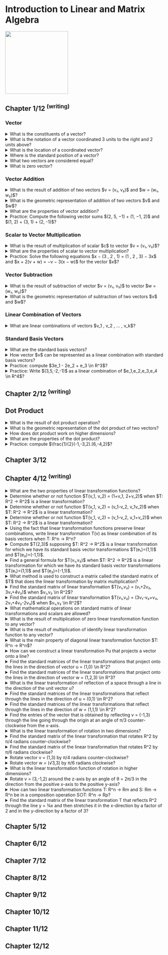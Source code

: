 # Introduction to Linear and Matrix Algebra
<img src="../covers/9783030528119.jpg" width="200"/>

## Chapter 1/12 <sup>(writing)</sup>

### Vector

<details>
<summary>What is the constituents of a vector?</summary>

> A vector is an ordered list of numbers like $(3, 1)$.
>
> ---
> **Resources**
> - Introduction to Linear and Matrix Algebra - Chapter 1
> - https://youtu.be/ea6p2eb7mTQ?feature=shared
>
> ---
> **References**
> ---
</details>

<details>
<summary>What is the notation of a vector coordinated 3 units to the right and 2 units above?</summary>

> ```math
> v = (3, 2)
> ``````
>
> ---
> **Resources**
> - Introduction to Linear and Matrix Algebra - Chapter 1
> - https://youtu.be/ea6p2eb7mTQ?feature=shared
>
> ---
> **References**
> ---
</details>

<details>
<summary>What is the location of a coordinated vector?</summary>

> The coordinates or entries of a vector only tell us how far the vector
> stretches in the x- and y-directions; not where it is located.
>
> ---
> **Resources**
> - Introduction to Linear and Matrix Algebra - Chapter 1
> - https://youtu.be/ea6p2eb7mTQ?feature=shared
> ---
> **References**
> ---
</details>

<details>
<summary>Where is the standard position of a vector?</summary>

> We usually position vectors so their tail is located at the origin.
>
> ---
> **Resources**
> - Introduction to Linear and Matrix Algebra - Chapter 1
> - https://youtu.be/ea6p2eb7mTQ?feature=shared
> ---
> **References**
> ---
</details>

<details>
<summary>What two vectors are considered equal?</summary>

> **Description**
>
> Vectors having same length and direction are equal.
>
> ---
> **Resources**
> - Introduction to Linear and Matrix Algebra - Chapter 1
> - https://youtu.be/ea6p2eb7mTQ?feature=shared
> ---
> **References**
> ---
</details>

<details>
<summary>What is zero vector?</summary>

> $(0, 0)$ denoted by 0 arrowed.
>
> ---
> **Resources**
> - Introduction to Linear and Matrix Algebra - Chapter 1
> - https://youtu.be/ea6p2eb7mTQ?feature=shared
> ---
> **References**
> ---
</details>

### Vector Addition

<details>
<summary>What is the result of addition of two vectors $v = (v₁, v₂)$ and $w = (w₁, w₂)$?</summary>

> **Description**
>
> Sum vectors can be calculated by summing two vectors entry-wise.
>
> $v + w = (v₁ + w₁, v₂ + w₂)$
>
> ---
> **Resources**
> - Introduction to Linear and Matrix Algebra - Chapter 1
> - https://youtu.be/ea6p2eb7mTQ?feature=shared
> ---
> **References**
> ---
</details>

<details>
<summary>What is the geometric representation of addition of two vectors $v$ and $w$?</summary>

> If $v$ and $w$ are positioned so that the tail of $w$ is located at the same
> point as the head of $v$, then $v + w$ represents the total displacement
> accrued by following $v$ and then following $w$.
>
> If we instead work entirely with vectors in standard position, then $v + w$
> is the vector that points along the diagonal between sides $v$ and $w$ of a
> parallelogram.
>
> ---
> **Resources**
> - Introduction to Linear and Matrix Algebra - Chapter 1
> - https://youtu.be/ea6p2eb7mTQ?feature=shared
>
> ---
> **References**
> ---
</details>

<details>
<summary>What are the properties of vector addition?</summary>

> Suppose $v, w, x \in R^n$ are vectors. Then the following properties hold:
>
> - Commutativity: $v + w = w + v$
> - Associativity: $(v + w) + x = v + (w + x)$
>
> ---
> **Resources**
> - Introduction to Linear and Matrix Algebra - Chapter 1
>
> ---
> **References**
> ---
</details>

<details>
<summary>Practice: Compute the following vector sums $(2, 5, −1) + (1, −1, 2)$ and $(1, 2) + (3, 1) + (2, -1)$?</summary>

> **Description**
>
> **Solution:**
>
> 1. $(2, 5, −1) + (1, −1, 2) = (2 + 1, 5 − 1, −1 + 2) = (3, 4, 1)$
> 2. $(1, 2) + (3, 1) + (2, −1) = (1 + 3 + 2, 2 + 1 − 1) = (6, 2)$

> **Resources**
> - Introduction to Linear and Matrix Algebra - Chapter 1
> ---
> **References**
> ---
</details>

### Scalar to Vector Multiplication

<details>
<summary>What is the result of multiplication of scalar $c$ to vector $v = (v₁, v₂)$?</summary>

> Suppose $v = (v_1 , v_2 , ... , v_n) \in R^n$ is a vector and $c \in R$ is a
> scalar. Then their scalar multiplication, denoted by $cv$, is the vector:
>
> $cv = (cv_1 , cv_2 , cv_3 , ... , cv_n)$
>
> Scalar multiplication can be used to scale vectors, stretching them when
> multiplied to $c > 1$ and compressed when multiplied to $c < 1$ and $c > 0$.
>
> If $c = 0$ then $cv$ is the zero vector, all of whose entries are $0$, which we denote by $0$.
>
> Multiplication of a vector to a negative scalar changes the direction of it.
> If $c = −1$ then $cv$ is the vector whose entries are the negatives of $v$’s
> entries, which we denote by $−v$.
>
> ---
> **Resources**
> - Introduction to Linear and Matrix Algebra - Chapter 1
> - https://youtu.be/ea6p2eb7mTQ?feature=shared
> ---
> **References**
> ---
</details>

<details>
<summary>What are the properties of scalar to vector multiplication?</summary>

> Suppose $v, w \in R^n$ are vectors and $c, d \in R$ are scalars. Then the
> following properties hold:
>
> - $c(v + w) = cv + cw$
> - $(c + d)v = cv + dv$
> - $c(dv) = (cd)v$
>
> ---
> **Resources**
> - Introduction to Linear and Matrix Algebra - Chapter 1
> ---
> **References**
> ---
</details>

<details>
<summary>Practice: Solve the following equations $x − (3 , 2 , 1) = (1 , 2 , 3) − 3x$ and $x + 2(v + w) = −v − 3(x − w)$ for the vector $x$?</summary>

> **Solutions:**
>
> 1. $x − (3 , 2 , 1) = (1 , 2 , 3) − 3x$:
>
> ```math
> \begin{aligned}
> x − (3 , 2 , 1) &= (1 , 2 , 3) − 3x \\
> x &= (4 , 4 , 4) − 3x \\
> 4x &= (4 , 4 , 4) \\
> x &= (1 , 1 , 1)
> \end{aligned}
> ``````
>
> 2. $x + 2(v + w) = −v − 3(x − w)$:
>
> ```math
> \begin{aligned}
> x + 2(v + w) &= −v − 3(x − w) \\
> x + 2v + 2w &= −v − 3x + 3w \\
> 4x &= −3v + w \\
> x &= 41 (w − 3v)
> \end{aligned}
> ``````
>
> ---
> **Resources**
> - Introduction to Linear and Matrix Algebra - Chapter 1
>
> ---
> **References**
> ---
</details>

### Vector Subtraction

<details>
<summary>What is the result of subtraction of vector $v = (v₁, v₂)$ to vector $w = (w₁, w₂)$?</summary>

> **Description**
>
> Subtraction of these two vectors are geometrically a vector from the head of
> $w$ to the head of $v$.
>
> $v - w = (v₁ - w₁, v₂ - w₂)$
>
> ---
> **Resources**
> - Introduction to Linear and Matrix Algebra - Chapter 1
> - https://youtu.be/ea6p2eb7mTQ?feature=shared
> ---
> **References**
> ---
</details>

<details>
<summary>What is the geometric representation of subtraction of two vectors $v$ and $w$?</summary>

> $v − w$ is the vector pointing from the head of $w$ to the head of $v$ when
> $v$ and $w$ are in standard position.
>
> ---
> **Resources**
> - Introduction to Linear and Matrix Algebra - Chapter 1
> ---
> **References**
> ---
</details>

### Linear Combination of Vectors

<details>
<summary>What are linear combinations of vectors $v_1 , v_2 , ... , v_k$?</summary>

> **Description**
>
> A **linear combination** of the vectors $v_1 , v_2 , ... , v_k \in R^n$ is
> any vector of the form:
>
> $c_1v_1 + c_2v_2 + ... + c_kv_k$,
>
> where $c_1 , c_2 , ... , c_k \in R$.
>
> For example $(1, 2, 3)$ is a linear combination of the vectors $(1 , 1, 1)$
> and $(-1, 0, 1)$ since:
>
> $(1 , 2 , 3) = 2(1 , 1 , 1) + (-1 , 0 , 1)$.
>
> On the other hand $(1 , 2 , 3)$ is not a linear combination of the vectors
> $c_1(1 , 1 , 0) + c_2(2 , 1 , 0)$ has a 0 in its third entry, and thus cannot
> possibly equal $(1 , 2 , 3)$.
>
> ---
> **Resources**
> - Introduction to Linear and Matrix Algebra - Chapter 1
> ---
> **References**
> ---
</details>

### Standard Basis Vectors

<details>
<summary>What are the standard basis vectors?</summary>

> When working with linear combinations, some particularly important vectors
> are those with all entries equal to $0$, except for a single entry that
> equals $1$. Specifically, for each $j = 1 , 2 , ... , n$, we define the
> vector $e_j \in R^n$ by
>
> $e_j = (0 , 0 , ... , 0 , 1 , 0 , ... , 0)$.
>
> For example, in $R^2$ there are two such vectors: $e1 = (1 , 0)$ and $e2 = (0
> , 1)$. Similarly, in $R^3$ there are three such vectors: $e_1 = (1, 0, 0)$,
> $e_2 = (0, 1, 0)$, and $e_3 = (0, 0, 1)$. In general, in $R^n$ there are $n$ of
> these vectors, $e_1 , e_2 , ... , e_n$.
>
> ---
> **Resources**
> - Introduction to Linear and Matrix Algebra - Chapter 1
>
> ---
> **References**
> ---
</details>

<details>
<summary>How vector $v$ can be represented as a linear combination with standard basis vectors?</summary>

> Every vector $v \in R^n$ can be written as a linear combination of them. In
> particular, if $v = (v_1 , v_2 , ... , v_n)$ then $v = v_1e_1 + v_2e_2 + ... + v_ne_n$.
>
> ---
> **Resources**
> - Introduction to Linear and Matrix Algebra - Chapter 1
> ---
> **References**
> ---
</details>

<details>
<summary>Practice: compute $3e_1 - 2e_2 + e_3 \in R^3$?</summary>

> $3e_1 - 2e_2 + e_3 = 3(1,0,0) - 2(0,1,0) + (0,0,1) = (3,-2,1)$
>
> ---
> **Resources**
> - Introduction to Linear and Matrix Algebra - Chapter 1
> ---
> **References**
> ---
</details>

<details>
<summary>Practice: Write $(3,5,-2,-1)$ as a linear combination of $e_1,e_2,e_3,e_4 \in R^4$?</summary>

> $(3, 5, −2, −1) = 3e_1 + 5e_2 − 2e_3 − e_4$
>
> ---
> **Resources**
> - Introduction to Linear and Matrix Algebra - Chapter 1
>
> ---
> **References**
> ---
</details>

## Chapter 2/12 <sup>(writing)</sup>

## Dot Product

<details>
<summary>What is the result of dot product operation?</summary>

> If $v = (v_1, v_2, ..., v_n) \in R^n)$ and $w = (w_1, w_2, ..., w_n) \in
> R^n)$ then the dot product of $v$ and $w$, denoted by $v.w$ is the quantity
> $v.w = v_1w_1 + v_2w_2 + ... + v_nw_n$.
>
> So the result of the dot product of two vectors is a **scalar**.
>
> ---
> **Resources**
> - Introduction to Linear and Matrix Algebra - Chapter 2
> - https://www.youtube.com/watch?v=PJfvKCXpWZM&list=PLOAf1ViVP13jmawPabxnAa00YFIetVqbd&index=4
> ---
> **References**
> ---
</details>

<details>
<summary>What is the geometric representation of the dot product of two vectors?</summary>

> Intuitively, the dot product $v.w$ tells you how much $v$ points in the
> direction of $w$.
>
> ---
> **Resources**
> - Introduction to Linear and Matrix Algebra - Chapter 2
> - https://www.youtube.com/watch?v=PJfvKCXpWZM&list=PLOAf1ViVP13jmawPabxnAa00YFIetVqbd&index=4
> ---
> **References**
> ---
</details>

<details>
<summary>How does dot product work on higher dimensions?</summary>

> Drawing gets hard but algebraically works.
>
> ---
> **Resources**
> - Introduction to Linear and Matrix Algebra - Chapter 2
> - https://www.youtube.com/watch?v=PJfvKCXpWZM&list=PLOAf1ViVP13jmawPabxnAa00YFIetVqbd&index=4
>
> ---
> **References**
> ---
</details>

<details>
<summary>What are the properties of the dot product?</summary>

> Let $v, w, z \in R^n$ be vectors and let $c \in R$ be a scalar. Then
>
> - $v.w = w.v$ (Commutativity)
> - $v.(w + z) = v.w + v.z$ (Distributivity)
> - $(cv).w = c(v + w)$
>
> ---
> **Resources**
> - Introduction to Linear and Matrix Algebra - Chapter 2
> - https://www.youtube.com/watch?v=PJfvKCXpWZM&list=PLOAf1ViVP13jmawPabxnAa00YFIetVqbd&index=4
>
> ---
> **References**
> ---
</details>

<details>
<summary>Practice: compute $\frac{1}{2}(-1,-3,2).(6,-4,2)$?</summary>

> **Description**
>
> $\frac{1}{2}(-6, 12, 4) = \frac{1}{2}(10) = 5$
>
> ---
> **Resources**
> - Introduction to Linear and Matrix Algebra - Chapter 2
> - https://www.youtube.com/watch?v=PJfvKCXpWZM&list=PLOAf1ViVP13jmawPabxnAa00YFIetVqbd&index=4
> ---
> **References**
> ---
</details>

## Chapter 3/12
## Chapter 4/12 <sup>(writing)</sup>

<details>
<summary>What are the two properties of linear transformation functions?</summary>

> A linear transformation is a function $T: R^n → R^n$ that satisfies the following two properties:
>
> $T(v+w) = T(v) + T(w)$ for all vectors $v,w \in R^n$</br>
> $T(cv) = cT(v)$ for all vectors $v \in R^n$ and all scalars $c \in R$
>
> ---
> **Resources**
> - Introduction to Linear and Matrix Algebra - Chapter 4
> ---
> **References**
> ---
</details>

<details>
<summary>Determine whether or not function $T(v_1, v_2) = (1+v_1, 2+v_2)$ when $T: R^2 → R^2$ is a linear transformation?</summary>

> **Description**
>
> This transformation is **not** linear.
> One way to see this is to notice that $2T(0,0) = 2(1,2) = (2,4)$
> But $T(2(0,0)) = T(0,0) = (1,2)$
> Since these are not the same, $T$ is not linear.
>
> ---
> **Resources**
> - Introduction to Linear and Matrix Algebra - Chapter 4
> ---
> **References**
> ---
</details>

<details>
<summary>Determine whether or not function $T(v_1, v_2) = (v_1-v_2, v_1v_2)$ when $T: R^2 → R^2$ is a linear transformation?</summary>

> This transformation is **not** linear.
> One way to see this is to notice that $2T(1,1) = 2(0,1) = (0,2)$
> But $T(2(1,1)) = T(2,2) = (0,4)$
> Since these are not the same, $T$ is not linear.
>
> ---
> **Resources**
> - Introduction to Linear and Matrix Algebra - Chapter 4
> ---
> **References**
> ---
</details>

<details>
<summary>Determine whether or not function $T(v_1, v_2) = (v_1-v_2, v_1+v_2)$ when $T: R^2 → R^2$ is a linear transformation?</summary>

> This transformation **is** linear.
> We can check the two defining properties of linear transformations.
>
> ---
> **Resources**
> - Introduction to Linear and Matrix Algebra - Chapter 4
> ---
> **References**
> ---
</details>

<details>
<summary>Using the fact that linear transformation functions preserve linear combinations, write linear transformation T(v) as linear combination of its basis vectors when T: R^n → R^n?</summary>

> ```math
> T(c₁v₁ + c₂v₂ + … + ckvk) = c₁T(v₁) + c₂T(v₂) + … + ckT(vk)
> for all v₁,v₂,…,vk \in R^n and all c₁,c₂,…,ck \in R
> ``````
>
> So we have:
>
> ```math
> T(v) = T(v₁e₁+v₂e₂+…+vnen) = v₁T(e₁)+v₂T(e₂)+…+vnT(en)
> ``````
>
> ---
> **Resources**
> - Introduction to Linear and Matrix Algebra - Chapter 4
> ---
> **References**
> ---
</details>

<details>
<summary>Compute $T(2,3)$ supposing $T: R^2 → R^2$ is a linear transformation for which we have its standard basis vector transformations $T(e₁)=(1,1)$ and $T(e₂)=(-1,1)$.</summary>

> If we know what $T$ does to the standard basis vectors, then we know everything about $T$.
>
> Since $(2,3) = 2e₁+3e₂$, we know that:
> $$T(2,3) = T(2e₁+3e₂) = 2T(e₁)+3T(e₂) = 2(1,1) + 3(-1,1) = (-1,5)$$
>
> ---
> **Resources**
> - Introduction to Linear and Matrix Algebra - Chapter 4
> ---
> **References**
> ---
</details>

<details>
<summary>Find a general formula for $T(v₁,v₂)$ when $T: R^2 → R^2$ is a linear transformation for which we have its standard basis vector transformations $T(e₁)=(1,1)$ and $T(e₂)=(-1,1)$.</summary>

> **Description**
>
> ```math
> T(v₁,v₂) = T(v₁e₁+v₂e₂) = v₁T(e₁)+v₂T(e₂) = v₁(1,1)+v₂(-1,1) = (v₁-v₂,v₁+v₂)
> ``````
>
> ---
> **Resources**
> - Introduction to Linear and Matrix Algebra - Chapter 4
> ---
> **References**
> ---
</details>

<details>
<summary>What method is used to construct a matrix called the standard matrix of $T$ that does the linear transformation by matrix multiplication?</summary>

> **Description**
>
> A function $T: R^n → R^n$ is a linear transformation if and only if there exists a matrix $[T] \in Mm,n$ such that $T(v) = [T]v$ for all $v \in R^n$ and it is
> $[T] = [T(e₁)|T(e₂)|…|T(en)]$
>
> ---
> **Resources**
> - Introduction to Linear and Matrix Algebra - Chapter 4
>
> ---
> **References**
> ---
</details>

<details>
<summary>Find the standard matrix of linear transformation $T(v₁,v₂) = (v₁+2v₂, 3v₁+4v₂)$ when $v₁,v₂ \in R^2$?</summary>

> **Description**
>
> By computing $T(e₁)=(1,3)$ and $T(e₂)=(2,4)$ and placing these as columns into a matrix, in that order:
>
> ```math
> [T] = [(1,3) (2,4)]
> ``````
>
> ---
> **Resources**
> - Introduction to Linear and Matrix Algebra - Chapter 4
> ---
> **References**
> ---
</details>

<details>
<summary>Find the standard matrix of linear transformation $T(v₁,v₂) = (3v₁-v₂+v₃, 2v₁+4v₂-2v₃)$ when $v₁,v₂ \in R^2$?</summary>

> We could explicitly compute $T(e₁), T(e₂)$, and $T(e₃)$ and place them as columns in a matrix, or we could simply place coefficients of $v₁, v₂$ and $v₃$ in the output of $T$, in order, in the rows of a matrix.
>
> ```math
> [T] = [(3,2) (-1,4) (1,-2)]
> ``````
>
> Notice that $T$ maps from $R^3$ to $R^2$, so $[T]$ is a $2x3$ matrix.
>
> ---
> **Resources**
> - Introduction to Linear and Matrix Algebra - Chapter 4
> ---
> **References**
> ---
</details>

<details>
<summary>What mathematical operations on standard matrix of linear transformations and scalars are allowed?</summary>

> **Description**
>
> add, subtract and multiply linear transformations by scalars, just like matrices.
>
> ```math
> (S+T)(v) = S(v)+T(v)
> (cT)(v) = cT(v)
> ``````
>
> ---
> **Resources**
> - Introduction to Linear and Matrix Algebra - Chapter 4
>
> ---
> **References**
> ---
</details>

<details>
<summary>What is the result of multiplication of zero linear transformation function to any vector?</summary>

> Zero:
>
> ```math
> Ov = 0
> ``````
>
> ---
> **Resources**
> - Introduction to Linear and Matrix Algebra - Chapter 4
> ---
> **References**
> ---
</details>

<details>
<summary>What is the result of multiplication of identify linear transformation function to any vector?</summary>

> **Description**
>
> The vector itself:
>
> ```math
> Iv = v
> ``````
>
> ---
> **Resources**
> - Introduction to Linear and Matrix Algebra - Chapter 4
> ---
> **References**
> ---
</details>

<details>
<summary>What is the main property of diagonal linear transformation function $T: R^n → R^n$?</summary>

> Diagonal matrix does not change the direction of the standard basis vectors, but just stretches them by certain amounts.
> This linear transformation is defined as:
>
> ```math
> T(v₁,v₂,…,vn) = (c₁v₁, c₂v₂, …, cnvn) which there exist scalars c₁,c₂,…,cn \in R^n
> ```````
>
> The standard matrix of this linear transformation is:
>
> ```math
> [T] = [c₁e₁|c₂e₂|…|cnen] = [(c₁,0,…,0) (0,c₂,…,0) … (0,…,cn)]
> ``````
>
> ---
> **Resources**
> - Introduction to Linear and Matrix Algebra - Chapter 4
> ---
> **References**
> ---
</details>

<details>
<summary>How can we construct a linear transformation Pu that projects a vector onto a line?</summary>

> [Pu] = uuT
>
> ---
> **Resources**
> - Introduction to Linear and Matrix Algebra - Chapter 4
>
> ---
> **References**
> ---
</details>

<details>
<summary>Find the standard matrices of the linear transformations that project onto the lines in the direction of vector u = (1,0) \in R^2?</summary>

> Since u is a unit vector, the standard matrix of Pu is simply:
> [Pu] = uuT = [(1,0)]\[1 0] = [(1,0) (0,)]
> [Pu]v = [(1,0) (0,0)]\[(v₁,v₂)] = [(v₁,0)]
> We can visualize this project as just squashing everything down onto the x-axis, [Pu]e₁ = e₁ and [Pu]e₂ = 0
>
> ---
> **Resources**
> - Introduction to Linear and Matrix Algebra - Chapter 4
> ---
> **References**
> ---
</details>

<details>
<summary>Find the standard matrices of the linear transformations that project onto the lines in the direction of vector w = (1,2,3) \in R^3?</summary>

> Since w is not a unit vector, we have to first normalize it:
> ∥w∥ = √1²+2²+3² = √14
> u = w/∥w∥ = (1,2,3)/√14
> [Pu] = uuT = 1/√14 [(1,2,3)]\[1 2 3] = 1/14 [(1,2,3) (2,4,6) (3,6,9)]
> This linear transformation squishes all of R^3 down onto the line in the direction of w.
> So [Pu]w = w in this example.
>
> ---
> **Resources**
> - Introduction to Linear and Matrix Algebra - Chapter 4
>
> ---
> **References**
> ---
</details>

<details>
<summary>What is the linear transformation of reflection of a space through a line in the direction of the unit vector u?</summary>

> **Description**
>
> [Fu] = 2uuT-I
>
> ---
> **Resources**
> - Introduction to Linear and Matrix Algebra - Chapter 4
>
> ---
> **References**
> ---
</details>

<details>
<summary>Find the standard matrices of the linear transformations that reflect through the lines in the direction of u = (0,1) \in R^2?</summary>

> [Fu] = 2uuT-I = 2[(0,1)]\[0 1] - [(1,0) (0,1)] = [(-1,0) (0,1)]
>
> ---
> **Resources**
> - Introduction to Linear and Matrix Algebra - Chapter 4
> ---
> **References**
> ---
</details>

<details>
<summary>Find the standard matrices of the linear transformations that reflect through the lines in the direction of w = (1,1,1) \in R^2?</summary>

> **Description**
>
> [Fu] = 2uuT-I = 2[(1,1,1)]\[1 1 1]/3 - [(1,0,0) (0,1,0) (0,0,1)] = ⅓[(-1,2,2) (2,-1,2) (2,2,-1)]
> [Fu]w = w
>
> ---
> **Resources**
> - Introduction to Linear and Matrix Algebra - Chapter 4
> ---
> **References**
> ---
</details>

<details>
<summary>Find the entries of the vector that is obtained by reflecting v = (-1,3) through the line going through the origin at an angle of π/3 counter-clockwise from the x-axis.</summary>

> First compute [Fu]:
> u = (cos(π/3), sin(π/3)) = (1,√3)/2
> [Fu] = 2uuT - I = ½[(1 √3)]\[1 √3] - [(1,0) (0,1)] = ½[(-1,√3) (√3,1)]
> [Fu]v = [Fu]\[(-1,3)]
>
> ---
> **Resources**
> - Introduction to Linear and Matrix Algebra - Chapter 4
> ---
> **References**
> ---
</details>

<details>
<summary>What is the linear transformation of rotation in two dimensions?</summary>

> **Description**
>
> [Rθ] = Rθ(e₁)|Rθ(e₂)] = [(cos(θ),sin(θ)) (-sin(θ),cos(θ))]
>
> ---
> **Resources**
> - Introduction to Linear and Matrix Algebra - Chapter 4
>
> ---
> **References**
> ---
</details>

<details>
<summary>Find the standard matrix of the linear transformation that rotates R^2 by π/4 radians counter-clockwise?</summary>

> [R^(π/4)]
>
> ---
> **Resources**
> - Introduction to Linear and Matrix Algebra - Chapter 4
> ---
> **References**
> ---
</details>

<details>
<summary>Find the standard matrix of the linear transformation that rotates R^2 by π/6 radians clockwise?</summary>

> **Description**
>
> [R^(-π/6)]
>
> ---
> **Resources**
> - Introduction to Linear and Matrix Algebra - Chapter 4
> ---
> **References**
> ---
</details>

<details>
<summary>Rotate vector v = (1,3) by π/4 radians counter-clockwise?</summary>

> [R^π/4]
>
> ---
> **Resources**
> - Introduction to Linear and Matrix Algebra - Chapter 4
>
> ---
> **References**
> ---
</details>

<details>
<summary>Rotate vector w = (√3,3) by π/6 radians clockwise?</summary>

> **Description**
>
> [R^-π/6]
>
> ---
> **Resources**
> - Introduction to Linear and Matrix Algebra - Chapter 4
> ---
> **References**
> ---
</details>

<details>
<summary>What is the linear transformation function of rotation in higher dimensions?</summary>

> [R^θ\_yz] = [R^θ\_yz(e₁)|R^θ\_yz(e₂)|R^θ\_yz(e₃)] = [(1,0,0) (0,cos(θ),sin(θ)) (0,-sin(θ),cos(θ))]
>
> ---
> **Resources**
> - Introduction to Linear and Matrix Algebra - Chapter 4
>
> ---
> **References**
> ---
</details>

<details>
<summary>Rotate v = (3,-1,2) around the z-axis by an angle of θ = 2π/3 in the direction from the positive x-axis to the positive y-axis?</summary>

> **Description**
>
> Since the goal is to compute R^2π/3\_xy(v), we start by constructing standard matrix of R^2π/3\_xy:
> [R^2π/3\_xy] = [(cos(2π/3),sin(2π/3),0) (-sin(2π/3),cos(2π/3),0) (0,0,1)]
> [R^2π/3\_xy]v = solve it
>
> ---
> **Resources**
> - Introduction to Linear and Matrix Algebra - Chapter 4
>
> ---
> **References**
> ---
</details>

<details>
<summary>How can two linear transformation functions T: R^n → Rm and S: Rm → R^n  be in a composition operation S○T: R^n → Rp?</summary>

> (S○T)(v) = S(T(v)) for all v \in R^n
> [S○T] = [S]\[T]
>
> ---
> **Resources**
> - Introduction to Linear and Matrix Algebra - Chapter 4
> ---
> **References**
> ---
</details>

<details>
<summary>Find the standard matrix of the linear transformation T that reflects R^2 through the line y = ¾x and then stretches it in the x-direction by a factor of 2 and in the y-direction by a factor of 3?</summary>

> **Description**
>
> Compute the two standard matrices individually and then multiply them together:
> A unit vector on the line y = ¾x is u = (⅗,⅘), and the reflection Fu has standard matrix:
> [Fu] = 2[(⅗,⅘)]\[⅗ ⅘] - [(1,0) (0,1)]
> The diagonal stretch D has standard matrix:
> [D] = [(2,0) (0,3)]
> The standard matrix of the composite linear transformation T = D○Fu is thus the product of these two individual standard matrices:
> [T] = [D]\[Fu]
>
> ---
> **Resources**
> - Introduction to Linear and Matrix Algebra - Chapter 4
>
> ---
> **References**
> ---
</details>

## Chapter 5/12
## Chapter 6/12
## Chapter 7/12
## Chapter 8/12
## Chapter 9/12
## Chapter 10/12
## Chapter 11/12
## Chapter 12/12
